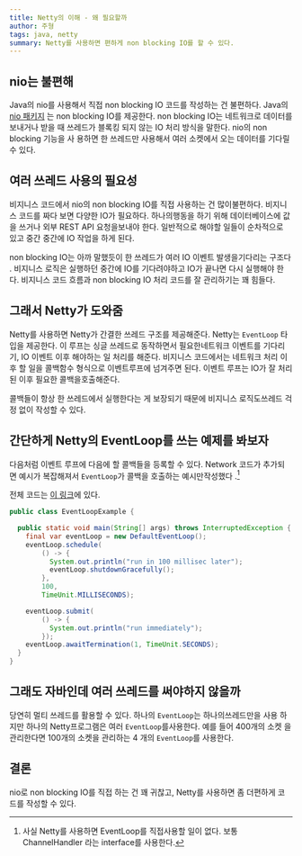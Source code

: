 ```yaml
---
title: Netty의 이해 - 왜 필요할까
author: 주형
tags: java, netty
summary: Netty를 사용하면 편하게 non blocking IO를 할 수 있다.
---
```


## nio는 불편해

Java의 nio를 사용해서 직접 non blocking IO 코드를 작성하는 건 불편하다. Java의
[nio 패키지](https://docs.oracle.com/en/java/javase/15/core/java-nio.html) 는
non blocking IO를 제공한다. non blocking IO는 네트워크로 데이터를 보내거나 받을
때 쓰레드가 블록킹 되지 않는 IO 처리 방식을 말한다. nio의 non blocking 기능을 사
용하면 한 쓰레드만 사용해서 여러 소켓에서 오는 데이터를 기다릴 수 있다.

## 여러 쓰레드 사용의 필요성

비지니스 코드에서 nio의 non blocking IO를 직접 사용하는 건 많이불편하다. 비지니
스 코드를 짜다 보면 다양한 IO가 필요하다. 하나의행동을 하기 위해 데이터베이스에
값을 쓰거나 외부 REST API 요청을보내야 한다. 일반적으로 해야할 일들이 순차적으로
있고 중간 중간에 IO 작업을 하게 된다.

non blocking IO는 아까 말했듯이 한 쓰레드가 여러 IO 이벤트 발생을기다리는 구조다
. 비지니스 로직은 실행하던 중간에 IO를 기다려야하고 IO가 끝나면 다시 실행해야 한
다. 비지니스 코드 흐름과 non blocking IO 처리 코드를 잘 관리하기는 꽤 힘들다.

## 그래서 Netty가 도와줌

Netty를 사용하면 Netty가 간결한 쓰레드 구조를 제공해준다. Netty는 `EventLoop` 타
입을 제공한다. 이 루프는 싱글 쓰레드로 동작하면서 필요한네트워크 이벤트를 기다리
기, IO 이벤트 이후 해야하는 일 처리를 해준다. 비지니스 코드에서는 네트워크 처리
이후 할 일을 콜백함수 형식으로 이벤트루프에 넘겨주면 된다. 이벤트 루프는 IO가 잘
처리된 이후 필요한 콜백을호출해준다.

콜백들이 항상 한 쓰레드에서 실행한다는 게 보장되기 때문에 비지니스 로직도쓰레드
걱정 없이 작성할 수 있다.

## 간단하게 Netty의 EventLoop를 쓰는 예제를 봐보자

다음처럼 이벤트 루프에 다음에 할 콜백들을 등록할 수 있다. Network 코드가 추가되
면 예시가 복잡해져서 `EventLoop`가 콜백을 호출하는 예시만작성했다
.[^eventloop-callback-example]

전체 코드는
[이 링크](https://github.com/majecty/any-study/blob/da100a5221982835a46258643c3465edd84ab3d2/java/netty/app/src/main/java/dev/juhyung/study/netty/eventloop/EventLoopExample.java)에
있다.

```java
public class EventLoopExample {

  public static void main(String[] args) throws InterruptedException {
    final var eventLoop = new DefaultEventLoop();
    eventLoop.schedule(
        () -> {
          System.out.println("run in 100 millisec later");
          eventLoop.shutdownGracefully();
        },
        100,
        TimeUnit.MILLISECONDS);

    eventLoop.submit(
        () -> {
          System.out.println("run immediately");
        });
    eventLoop.awaitTermination(1, TimeUnit.SECONDS);
  }
}

```

[^eventloop-callback-example]:
    사실 Netty를 사용하면 EventLoop를 직접사용할 일이 없다. 보통 ChannelHandler
    라는 interface를 사용한다.

## 그래도 자바인데 여러 쓰레드를 써야하지 않을까

당연히 멀티 쓰레드를 활용할 수 있다. 하나의 `EventLoop`는 하나의쓰레드만을 사용
하지만 하나의 Netty프로그램은 여러 `EventLoop`를사용한다. 예를 들어 400개의 소켓
을 관리한다면 100개의 소켓을 관리하는 4 개의 `EventLoop`를 사용한다.

## 결론

nio로 non blocking IO를 직접 하는 건 꽤 귀찮고, Netty를 사용하면 좀 더편하게 코
드를 작성할 수 있다.
